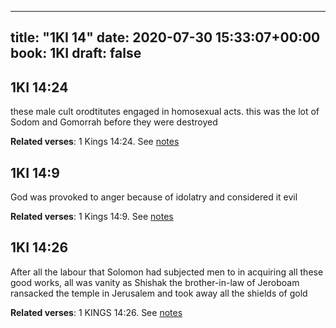 
---
title: "1KI 14"
date: 2020-07-30 15:33:07+00:00
book: 1KI
draft: false
---

## 1KI 14:24

these male cult orodtitutes engaged in homosexual acts. this was the lot of Sodom and Gomorrah before they were destroyed

**Related verses**: 1 Kings 14:24. See [notes](https://my.bible.com/notes/3485191378186264666)


## 1KI 14:9

God was provoked to anger because of idolatry and considered it evil

**Related verses**: 1 Kings 14:9. See [notes](https://my.bible.com/notes/3485186829295804428)


## 1KI 14:26

After all the labour that Solomon had subjected men to in acquiring all these good works, all was vanity as Shishak the brother-in-law of Jeroboam ransacked the temple in Jerusalem and took away all the shields of gold

**Related verses**: 1 KINGS 14:26. See [notes](https://my.bible.com/notes/2654738782033273003)

